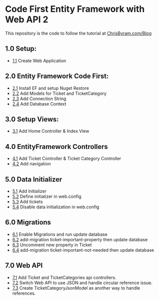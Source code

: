 # Code First Entity Framework with Web API 2

This repository is the code to follow the tutorial at 
[ChrisByram.com/Blog](http://www.chrisbyram.com/blog/2015/07/26/code-first-ef-with-web-api-2)


## 1.0 Setup:
* [1.1](https://github.com/Cyricx/CodeFirstWithWebAPI2/releases/tag/1.1) Create Web Application

## 2.0 Entity Framework Code First:
* [2.1](https://github.com/Cyricx/CodeFirstWithWebAPI2/releases/tag/2.1) Install EF and setup Nuget Restore
* [2.2](https://github.com/Cyricx/CodeFirstWithWebAPI2/releases/tag/2.2) Add Models for Ticket and TicketCategory
* [2.3](https://github.com/Cyricx/CodeFirstWithWebAPI2/releases/tag/2.3) Add Connection String
* [2.4](https://github.com/Cyricx/CodeFirstWithWebAPI2/releases/tag/2.4) Add Database Context

## 3.0 Setup Views:
* [3.1](https://github.com/Cyricx/CodeFirstWithWebAPI2/releases/tag/3.1) Add Home Controller & Index View

## 4.0 EntityFramework Controllers
* [4.1](https://github.com/Cyricx/CodeFirstWithWebAPI2/releases/tag/4.1) Add Ticket Controller & Ticket Category Controller
* [4.2](https://github.com/Cyricx/CodeFirstWithWebAPI2/releases/tag/4.2) Add navigation

## 5.0 Data Initializer
* [5.1](https://github.com/Cyricx/CodeFirstWithWebAPI2/releases/tag/5.1) Add Initializer
* [5.2](https://github.com/Cyricx/CodeFirstWithWebAPI2/releases/tag/5.2) Define initializer in web.config
* [5.3](https://github.com/Cyricx/CodeFirstWithWebAPI2/releases/tag/5.3) Add tickets
* [5.4](https://github.com/Cyricx/CodeFirstWithWebAPI2/releases/tag/5.4) Disable data initialization in web.config

## 6.0 Migrations
* [6.1](https://github.com/Cyricx/CodeFirstWithWebAPI2/releases/tag/6.1) Enable Migrations and run update database
* [6.2](https://github.com/Cyricx/CodeFirstWithWebAPI2/releases/tag/6.2) add-migration ticket-important-property then update database
* [6.3](https://github.com/Cyricx/CodeFirstWithWebAPI2/releases/tag/6.3) Uncomment new property in Ticket
* [6.4](https://github.com/Cyricx/CodeFirstWithWebAPI2/releases/tag/6.4) add-migration ticket-important-not-needed then update database

## 7.0 Web API
* [7.1](https://github.com/Cyricx/CodeFirstWithWebAPI2/releases/tag/7.1) Add Ticket and TicketCategories api controllers.
* [7.2](https://github.com/Cyricx/CodeFirstWithWebAPI2/releases/tag/7.2) Switch Web API to use JSON and handle circular reference issue.
* [7.3](https://github.com/Cyricx/CodeFirstWithWebAPI2/releases/tag/7.3) Create TicketCategoryJsonModel as another way to handle references.